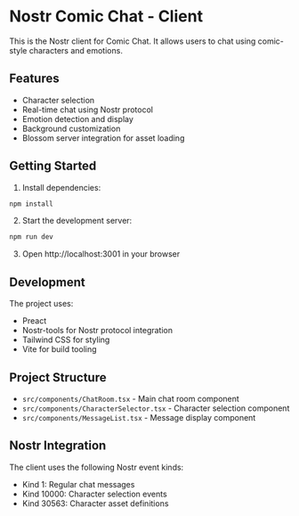 # Nostr Comic Chat - Client

This is the Nostr client for Comic Chat. It allows users to chat using comic-style characters and emotions.

## Features

- Character selection
- Real-time chat using Nostr protocol
- Emotion detection and display
- Background customization
- Blossom server integration for asset loading

## Getting Started

1. Install dependencies:
```bash
npm install
```

2. Start the development server:
```bash
npm run dev
```

3. Open http://localhost:3001 in your browser

## Development

The project uses:
- Preact
- Nostr-tools for Nostr protocol integration
- Tailwind CSS for styling
- Vite for build tooling

## Project Structure

- `src/components/ChatRoom.tsx` - Main chat room component
- `src/components/CharacterSelector.tsx` - Character selection component
- `src/components/MessageList.tsx` - Message display component

## Nostr Integration

The client uses the following Nostr event kinds:
- Kind 1: Regular chat messages
- Kind 10000: Character selection events
- Kind 30563: Character asset definitions 